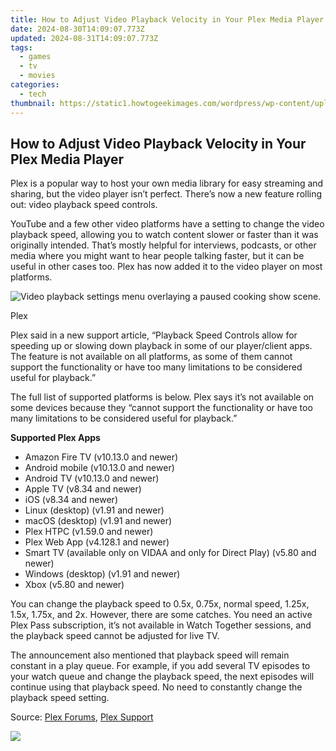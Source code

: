 ```yaml
---
title: How to Adjust Video Playback Velocity in Your Plex Media Player
date: 2024-08-30T14:09:07.773Z
updated: 2024-08-31T14:09:07.773Z
tags:
  - games
  - tv
  - movies
categories:
  - tech
thumbnail: https://static1.howtogeekimages.com/wordpress/wp-content/uploads/2024/02/plex-hero-image.jpg
---
```


## How to Adjust Video Playback Velocity in Your Plex Media Player

Plex is a popular way to host your own media library for easy streaming and sharing, but the video player isn’t perfect. There’s now a new feature rolling out: video playback speed controls.

 YouTube and a few other video platforms have a setting to change the video playback speed, allowing you to watch content slower or faster than it was originally intended. That’s mostly helpful for interviews, podcasts, or other media where you might want to hear people talking faster, but it can be useful in other cases too. Plex has now added it to the video player on most platforms.

![Video playback settings menu overlaying a paused cooking show scene.](https://static1.howtogeekimages.com/wordpress/wp-content/uploads/2024/05/cursor_and_-_arrested_development_-_s1_-_e2_-_and_canvas_in_cs-team_-_plex_-_slack.png) 

Plex

 Plex said in a new support article, “Playback Speed Controls allow for speeding up or slowing down playback in some of our player/client apps. The feature is not available on all platforms, as some of them cannot support the functionality or have too many limitations to be considered useful for playback.”

 The full list of supported platforms is below. Plex says it’s not available on some devices because they “cannot support the functionality or have too many limitations to be considered useful for playback.”

**Supported Plex Apps** 

* Amazon Fire TV (v10.13.0 and newer)
* Android mobile (v10.13.0 and newer)
* Android TV (v10.13.0 and newer)
* Apple TV (v8.34 and newer)
* iOS (v8.34 and newer)
* Linux (desktop) (v1.91 and newer)
* macOS (desktop) (v1.91 and newer)
* Plex HTPC (v1.59.0 and newer)
* Plex Web App (v4.128.1 and newer)
* Smart TV (available only on VIDAA and only for Direct Play) (v5.80 and newer)
* Windows (desktop) (v1.91 and newer)
* Xbox (v5.80 and newer)

 You can change the playback speed to 0.5x, 0.75x, normal speed, 1.25x, 1.5x, 1.75x, and 2x. However, there are some catches. You need an active Plex Pass subscription, it’s not available in Watch Together sessions, and the playback speed cannot be adjusted for live TV.

 The announcement also mentioned that playback speed will remain constant in a play queue. For example, if you add several TV episodes to your watch queue and change the playback speed, the next episodes will continue using that playback speed. No need to constantly change the playback speed setting.

 Source: [Plex Forums](https://forums.plex.tv/t/video-playback-speed-controls/877681), [Plex Support](https://support.plex.tv/articles/video-playback-speed-controls/)

<ins class="adsbygoogle"
     style="display:block"
     data-ad-format="autorelaxed"
     data-ad-client="ca-pub-7571918770474297"
     data-ad-slot="1223367746"></ins>



<ins class="adsbygoogle"
     style="display:block"
     data-ad-client="ca-pub-7571918770474297"
     data-ad-slot="8358498916"
     data-ad-format="auto"
     data-full-width-responsive="true"></ins>



<!-- affiliate ads begin -->
<a href="https://secure.2checkout.com/order/checkout.php?PRODS=4615471&QTY=1&AFFILIATE=108875&CART=1"><img src="https://images.wondershare.com/affiliate-image/affiliate_banners_en/max_782x90.png" border="0"></a>
<!-- affiliate ads end -->
